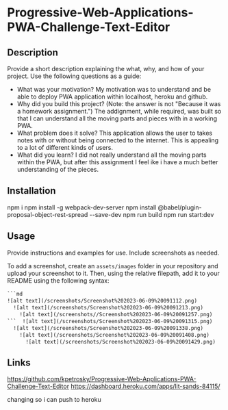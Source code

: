 # Progressive-Web-Applications-PWA-Challenge-Text-Editor

## Description

Provide a short description explaining the what, why, and how of your project. Use the following questions as a guide:

- What was your motivation?
My motivation was to understand and be able to deploy PWA application within localhost, heroku and github.
- Why did you build this project? (Note: the answer is not "Because it was a homework assignment.")
The addignment, while required, was built so that I can understand all the moving parts and pieces with in a working PWA.
- What problem does it solve?
This application allows the user to takes notes with or without being connected to the internet. This is appealing to a lot of different kinds of users.
- What did you learn?
I did not really understand all the moving parts within the PWA, but after this assignment I feel ike i have a much better understanding of the pieces.
## Installation

npm i
npm install -g webpack-dev-server
npm install @babel/plugin-proposal-object-rest-spread --save-dev
npm run build
npm run start:dev

## Usage

Provide instructions and examples for use. Include screenshots as needed.

To add a screenshot, create an `assets/images` folder in your repository and upload your screenshot to it. Then, using the relative filepath, add it to your README using the following syntax:

    ```md
    ![alt text](/screenshots/Screenshot%202023-06-09%20091112.png)
      ![alt text](/screenshots/Screenshot%202023-06-09%20091213.png)
        ![alt text](/screenshots//Screenshot%202023-06-09%20091257.png)
    ```  ![alt text](/screenshots/Screenshot%202023-06-09%20091315.png)
      ![alt text](/screenshots/Screenshot%202023-06-09%20091338.png)
        ![alt text](/screenshots/Screenshot%202023-06-09%20091408.png)
          ![alt text](/screenshots/Screenshot%202023-06-09%20091429.png)
## Links
https://github.com/kpetrosky/Progressive-Web-Applications-PWA-Challenge-Text-Editor
https://dashboard.heroku.com/apps/lit-sands-84115/



changing so i can push to heroku


